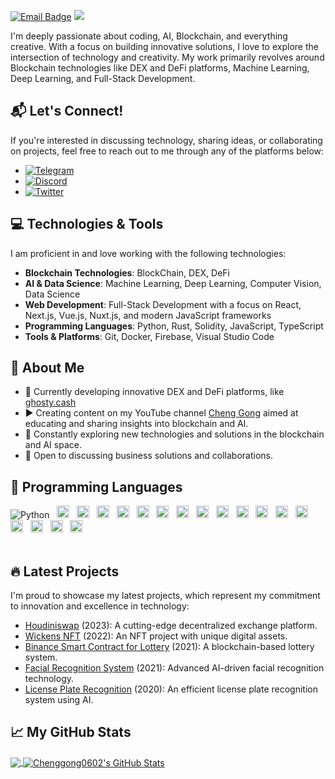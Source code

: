 [![Email Badge](https://img.shields.io/badge/-chenggong.ai.dl@gmail.com-c14438?style=flat-square&logo=Gmail&logoColor=white&link=mailto:chenggong.ai.dl@gmail.com)](mailto:chenggong.ai.dl@gmail.com)
![](https://komarev.com/ghpvc/?username=chenggong0602)

I'm deeply passionate about coding, AI, Blockchain, and everything creative. With a focus on building innovative solutions, I love to explore the intersection of technology and creativity. My work primarily revolves around Blockchain technologies like DEX and DeFi platforms, Machine Learning, Deep Learning, and Full-Stack Development. 

## 📬 Let's Connect!

If you're interested in discussing technology, sharing ideas, or collaborating on projects, feel free to reach out to me through any of the platforms below:


- [![Telegram](https://img.shields.io/badge/Telegram-Contact%20Me-blue?style=flat-square&logo=telegram)](https://t.me/ai2022meta)
- [![Discord](https://img.shields.io/badge/Discord-ChengGong%230302-blue?style=flat-square&logo=discord)](https://discord.com)
- [![Twitter](https://img.shields.io/badge/Twitter-Follow%20%40chenggong__li-blue?style=flat-square&logo=twitter)](https://twitter.com/chenggong_li)



## 💻 Technologies & Tools

I am proficient in and love working with the following technologies:

- **Blockchain Technologies**: BlockChain, DEX, DeFi
- **AI & Data Science**: Machine Learning, Deep Learning, Computer Vision, Data Science
- **Web Development**: Full-Stack Development with a focus on React, Next.js, Vue.js, Nuxt.js, and modern JavaScript frameworks
- **Programming Languages**: Python, Rust, Solidity, JavaScript, TypeScript
- **Tools & Platforms**: Git, Docker, Firebase, Visual Studio Code

## 📘 About Me

- 🏢 Currently developing innovative DEX and DeFi platforms, like [ghosty.cash](https://ghosty.cash)
- ▶  Creating content on my YouTube channel [Cheng Gong](https://www.youtube.com/channel/UC39BTjruHVeb_dakcdis-0w/featured) aimed at educating and sharing insights into blockchain and AI.
- 🌱 Constantly exploring new technologies and solutions in the blockchain and AI space.
- 💬 Open to discussing business solutions and collaborations.




## 📕 Programming Languages


<span>
  <img alt="Python" src="https://img.shields.io/badge/python%20-%2314354C.svg?&style=for-the-badge&logo=python&logoColor=white"/> 
  &nbsp;
  <img src="https://img.shields.io/badge/Rust-282C34?logo=Rust&logoColor=fff" alt="Rust logo" title="Rust" height="20" />
  &nbsp;
  <img src="https://img.shields.io/badge/Solidity-282C34?logo=Solidity&logoColor=ddd" alt="Solidity logo" title="Solidity" height="20" />
  &nbsp;
  <img src="https://img.shields.io/badge/JavaScript-282C34?logo=javascript&logoColor=F7DF1E" alt="JavaScript logo" title="JavaScript" height="20" />
  &nbsp;
  <img src="https://img.shields.io/badge/TypeScript-282C34?logo=typescript&logoColor=3178C6" alt="TypeScript logo" title="TypeScript" height="20" />
  &nbsp;
  <img src="https://img.shields.io/badge/React-282C34?logo=React&logoColor=61DBFB" alt="React logo" title="React" height="20" />
  &nbsp;
  <img src="https://img.shields.io/badge/Next.js-282C34?logo=Next.js&logoColor=111111" alt="Next.js logo" title="Next.js" height="20" />
  &nbsp;
  <img src="https://img.shields.io/badge/Vue.js-282C34?logo=Vue.js&logoColor=41B883" alt="Vue.js logo" title="Vue.js" height="20" />
  &nbsp;
  <img src="https://img.shields.io/badge/Nuxt.js-282C34?logo=Nuxt.js&logoColor=41B883" alt="Nuxt.js logo" title="Nuxt.js" height="20" />
  &nbsp;
  <img src="https://img.shields.io/badge/HTML5-282C34?logo=html5&logoColor=E34F26" alt="HTML5 logo" title="HTML5" height="20" />
  &nbsp;
  <img src="https://img.shields.io/badge/CSS3-282C34?logo=css3&logoColor=1572B6" alt="CSS3 logo" title="CSS3" height="20" />
  &nbsp;
  <img src="https://img.shields.io/badge/Sass-282C34?logo=Sass&logoColor=F5517F" alt="Sass logo" title="Sass" height="20" />
  &nbsp;
  <img src="https://img.shields.io/badge/React Native-282C34?logo=react&logoColor=61DAFB" alt="React Native logo" title="React Native" height="20" />
  &nbsp;
  <img src="https://img.shields.io/badge/Redux-282C34?logo=redux&logoColor=764ABC" alt="Redux logo" title="Redux" height="20" />
  &nbsp;
  <img src="https://img.shields.io/badge/git-282C34?logo=git&logoColor=F05032" alt="git logo" title="git" height="20" />
  &nbsp;
  <img src="https://img.shields.io/badge/VS%20Code-282C34?logo=visual-studio-code&logoColor=007ACC" alt="Visual Studio Code logo" title="Visual Studio Code" height="20" />
  &nbsp;
  <img src="https://img.shields.io/badge/docker-282C34?logo=Docker&logoColor=007ACC" alt="Docker logo" title="Docker" height="20" />
  &nbsp;
  <img src="https://img.shields.io/badge/firebase-282C34?logo=firebase&logoColor=FFCB2B" alt="firebase logo" title="firebase" height="20" />
  &nbsp;
  <br /><br />
</span>




## 🔥 Latest Projects

I'm proud to showcase my latest projects, which represent my commitment to innovation and excellence in technology:

- [Houdiniswap](https://www.houdiniswap.com) (2023): A cutting-edge decentralized exchange platform.
- [Wickens NFT](https://www.wickensnft.net) (2022): An NFT project with unique digital assets.
- [Binance Smart Contract for Lottery](https://lottery-chenggong.netlify.app) (2021): A blockchain-based lottery system.
- [Facial Recognition System](https://www.youtube.com/watch?v=TJNiJ28UbHI) (2021): Advanced AI-driven facial recognition technology.
- [License Plate Recognition](https://www.youtube.com/watch?v=aCMP8waolR8) (2020): An efficient license plate recognition system using AI.


## &#x1f4c8; My GitHub Stats

<a href="https://github.com/chenggong0602/chenggong0602">
  <img align="center" src="https://github-readme-stats.vercel.app/api/top-langs/?username=chenggong0602&hide=,objective-c&title_color=ffffff&text_color=c9cacc&icon_color=2bbc8a&bg_color=1d1f21" />
</a>

<a href="https://github.com/chenggong0602">
  <img align="center" src="https://github-readme-stats.vercel.app/api?username=ChengGong0602&theme=react&show_icons=true&line_height=27&count_private=true&hide=contribs,prs&cache_seconds=1&text_color=c9cacc&icon_color=2bbc8a&bg_color=1d1f21" alt="Chenggong0602's GitHub Stats" />
</a>

[1]: https://www.linkedin.com/in/chenggong-li-5331501aa
[2]: https://twitter.com/chenggong_li
